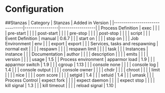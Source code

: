# Configuration

##Stanzas
| Category                       | Stanzas         | Added in Version |
|--------------------------------|-----------------|------------------|
| Process Definition             | exec            |                  |
|                                | pre-start       |                  |
|                                | post-start      |                  |
|                                | pre-stop        |                  |
|                                | post-stop       |                  |
|                                | script          |                  |
| Event Definition               | manual          | 0.6.7            |
|                                | start on        |                  |
|                                | stop on         |                  |
| Job Environment                | env             |                  |
| export                         | export          |                  |
| Services, tasks and respawning | normal exit     |                  |
|                                | respawn         |                  |
|                                | respawn limit   |                  |
|                                | task            |                  |
| Instances                      | instance        |                  |
| Documentation                  | author          |                  |
|                                | description     |                  |
|                                | emits           |                  |
|                                | version         |                  |
|                                | usage           | 1.5              |
| Process environment            | apparmor load   | 1.9              |
|                                | apparmor switch | 1.9              |
|                                | cgroup          | 1.13             |
|                                | console none    |                  |
|                                | console log     | 1.4              |
|                                | console output  |                  |
|                                | console owner   |                  |
|                                | chdir           |                  |
|                                | chroot          |                  |
|                                | limit           |                  |
|                                | nice            |                  |
|                                | oom score       |                  |
|                                | setgid          | 1.4              |
|                                | setuid          | 1.4              |
|                                | umask           |                  |
| Process Control                | expect fork     |                  |
|                                | expect daemon   |                  |
|                                | expect stop     |                  |
|                                | kill signal     | 1.3              |
|                                | kill timeout    |                  |
|                                | reload signal   | 1.10             |
